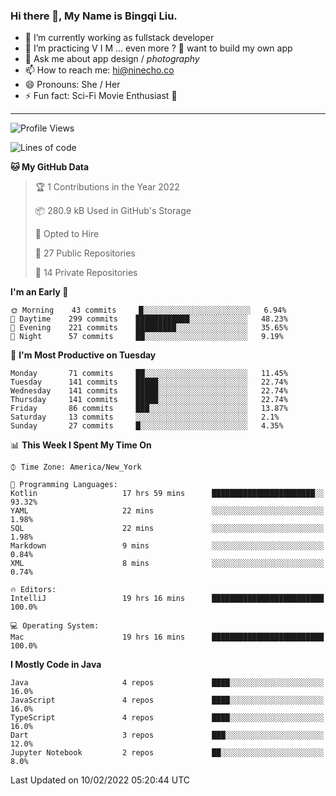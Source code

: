 ### Hi there 👋, My Name is Bingqi Liu.

- 🔭 I’m currently working as fullstack developer
- 🌱 I’m practicing V I M ... even more ? 🤨 want to build my own app
- 💬 Ask me about app design / *photography*
- 📫 How to reach me: hi@ninecho.co
- 😄 Pronouns: She / Her
- ⚡ Fun fact: Sci-Fi Movie Enthusiast 🚀

---

<!--START_SECTION:waka-->
![Profile Views](http://img.shields.io/badge/Profile%20Views-20-blue)

![Lines of code](https://img.shields.io/badge/From%20Hello%20World%20I%27ve%20Written-812%20Thousand%20lines%20of%20code-blue)

**🐱 My GitHub Data** 

> 🏆 1 Contributions in the Year 2022
 > 
> 📦 280.9 kB Used in GitHub's Storage 
 > 
> 💼 Opted to Hire
 > 
> 📜 27 Public Repositories 
 > 
> 🔑 14 Private Repositories  
 > 
**I'm an Early 🐤** 

```text
🌞 Morning    43 commits     █░░░░░░░░░░░░░░░░░░░░░░░░   6.94% 
🌆 Daytime    299 commits    ████████████░░░░░░░░░░░░░   48.23% 
🌃 Evening    221 commits    █████████░░░░░░░░░░░░░░░░   35.65% 
🌙 Night      57 commits     ██░░░░░░░░░░░░░░░░░░░░░░░   9.19%

```
📅 **I'm Most Productive on Tuesday** 

```text
Monday       71 commits     ██░░░░░░░░░░░░░░░░░░░░░░░   11.45% 
Tuesday      141 commits    █████░░░░░░░░░░░░░░░░░░░░   22.74% 
Wednesday    141 commits    █████░░░░░░░░░░░░░░░░░░░░   22.74% 
Thursday     141 commits    █████░░░░░░░░░░░░░░░░░░░░   22.74% 
Friday       86 commits     ███░░░░░░░░░░░░░░░░░░░░░░   13.87% 
Saturday     13 commits     ░░░░░░░░░░░░░░░░░░░░░░░░░   2.1% 
Sunday       27 commits     █░░░░░░░░░░░░░░░░░░░░░░░░   4.35%

```


📊 **This Week I Spent My Time On** 

```text
⌚︎ Time Zone: America/New_York

💬 Programming Languages: 
Kotlin                   17 hrs 59 mins      ███████████████████████░░   93.32% 
YAML                     22 mins             ░░░░░░░░░░░░░░░░░░░░░░░░░   1.98% 
SQL                      22 mins             ░░░░░░░░░░░░░░░░░░░░░░░░░   1.98% 
Markdown                 9 mins              ░░░░░░░░░░░░░░░░░░░░░░░░░   0.84% 
XML                      8 mins              ░░░░░░░░░░░░░░░░░░░░░░░░░   0.74%

🔥 Editors: 
IntelliJ                 19 hrs 16 mins      █████████████████████████   100.0%

💻 Operating System: 
Mac                      19 hrs 16 mins      █████████████████████████   100.0%

```

**I Mostly Code in Java** 

```text
Java                     4 repos             ████░░░░░░░░░░░░░░░░░░░░░   16.0% 
JavaScript               4 repos             ████░░░░░░░░░░░░░░░░░░░░░   16.0% 
TypeScript               4 repos             ████░░░░░░░░░░░░░░░░░░░░░   16.0% 
Dart                     3 repos             ███░░░░░░░░░░░░░░░░░░░░░░   12.0% 
Jupyter Notebook         2 repos             ██░░░░░░░░░░░░░░░░░░░░░░░   8.0%

```



 Last Updated on 10/02/2022 05:20:44 UTC
<!--END_SECTION:waka-->
